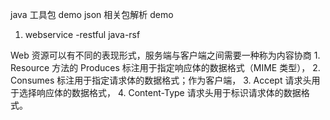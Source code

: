 java 工具包 demo
json 相关包解析 demo

1. webservice -restful java-rsf




Web 资源可以有不同的表现形式，服务端与客户端之间需要一种称为内容协商
    1. Resource 方法的 Produces 标注用于指定响应体的数据格式（MIME 类型），
    2. Consumes 标注用于指定请求体的数据格式；作为客户端，
    3. Accept 请求头用于选择响应体的数据格式，
    4. Content-Type 请求头用于标识请求体的数据格式。
